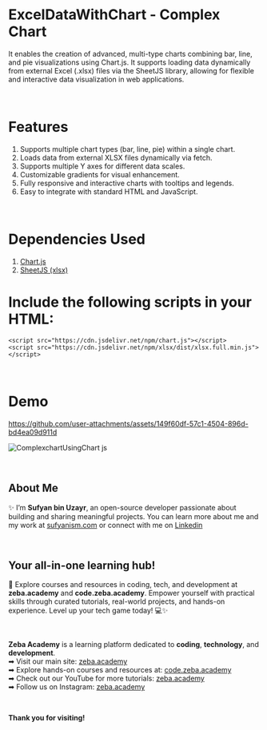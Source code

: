 # ExcelDataWithChart - Complex Chart
It enables the creation of advanced, multi-type charts combining bar, line, and pie visualizations using Chart.js. It supports loading data dynamically from external Excel (.xlsx) files via the SheetJS library, allowing for flexible and interactive data visualization in web applications.

 </br>

# Features
1. Supports multiple chart types (bar, line, pie) within a single chart.
2. Loads data from external XLSX files dynamically via fetch.
3. Supports multiple Y axes for different data scales.
4. Customizable gradients for visual enhancement.
5. Fully responsive and interactive charts with tooltips and legends.
6. Easy to integrate with standard HTML and JavaScript.
 
 </br>

# Dependencies Used
1. [Chart.js](https://cdn.jsdelivr.net/npm/chart.js)
2. [SheetJS (xlsx)](https://cdn.jsdelivr.net/npm/xlsx/dist/xlsx.full.min.js)

# Include the following scripts in your HTML:
`<script src="https://cdn.jsdelivr.net/npm/chart.js"></script>`  </br>
`<script src="https://cdn.jsdelivr.net/npm/xlsx/dist/xlsx.full.min.js"></script>`

</br>

# Demo
https://github.com/user-attachments/assets/149f60df-57c1-4504-896d-bd4ea09d911d

![ComplexchartUsingChart js](https://github.com/user-attachments/assets/f03944db-ceda-4420-ae69-9522bff2240e)

</br>

## About Me 
✨ I’m **Sufyan bin Uzayr**, an open-source developer passionate about building and sharing meaningful projects.
You can learn more about me and my work at [sufyanism.com](https://sufyanism.com/) or connect with me on [Linkedin](https://www.linkedin.com/in/sufyanism)

</br>

## Your all-in-one learning hub! 
🚀 Explore courses and resources in coding, tech, and development at **zeba.academy** and **code.zeba.academy**. Empower yourself with practical skills through curated tutorials, real-world projects, and hands-on experience. Level up your tech game today! 💻✨

</br>

**Zeba Academy**  is a learning platform dedicated to **coding**, **technology**, and **development**.  
➡ Visit our main site: [zeba.academy](https://zeba.academy)   </br>
➡ Explore hands-on courses and resources at: [code.zeba.academy](https://code.zeba.academy)   </br>
➡ Check out our YouTube for more tutorials: [zeba.academy](https://www.youtube.com/@zeba.academy)  </br>
➡ Follow us on Instagram: [zeba.academy](https://www.instagram.com/zeba.academy/)  </br>

</br>

**Thank you for visiting!** 

